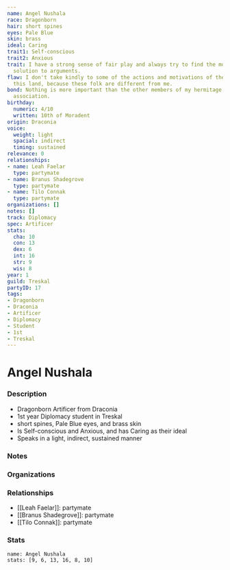 ```yaml
---
name: Angel Nushala
race: Dragonborn
hair: short spines
eyes: Pale Blue
skin: brass
ideal: Caring
trait1: Self-conscious
trait2: Anxious
trait: I have a strong sense of fair play and always try to find the most equitable
  solution to arguments.
flaw: I don't take kindly to some of the actions and motivations of the people of
  this land, because these folk are different from me.
bond: Nothing is more important than the other members of my hermitage, order, or
  association.
birthday:
  numeric: 4/10
  written: 10th of Moradent
origin: Draconia
voice:
  weight: light
  spacial: indirect
  timing: sustained
relevance: 0
relationships:
- name: Leah Faelar
  type: partymate
- name: Branus Shadegrove
  type: partymate
- name: Tilo Connak
  type: partymate
organizations: []
notes: []
track: Diplomacy
spec: Artificer
stats:
  cha: 10
  con: 13
  dex: 6
  int: 16
  str: 9
  wis: 8
year: 1
guild: Treskal
partyID: 17
tags:
- Dragonborn
- Draconia
- Artificer
- Diplomacy
- Student
- 1st
- Treskal
---
```

# Angel Nushala
### Description
- Dragonborn Artificer from Draconia
- 1st year Diplomacy student in Treskal
- short spines, Pale Blue eyes, and brass skin
- Is Self-conscious and Anxious, and has Caring as their ideal
- Speaks in a light, indirect, sustained manner

### Notes

### Organizations

### Relationships
- [[Leah Faelar]]: partymate
- [[Branus Shadegrove]]: partymate
- [[Tilo Connak]]: partymate

### Stats
```statblock
name: Angel Nushala
stats: [9, 6, 13, 16, 8, 10]
```